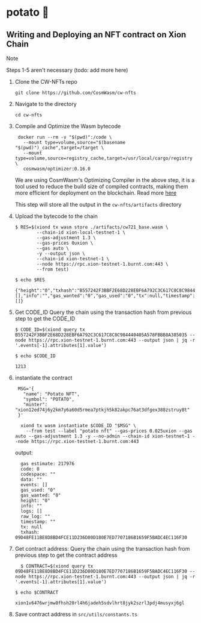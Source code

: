 # potato 🥔

## Writing and Deploying an NFT contract on Xion Chain

> [!NOTE]
> Steps 1-5 aren't necessary (todo: add more here)

1. Clone the CW-NFTs repo
   ```
   git clone https://github.com/CosmWasm/cw-nfts
   ```
2. Navigate to the directory
   ```
   cd cw-nfts
   ```
3. Compile and Optimize the Wasm bytecode
   ```
    docker run --rm -v "$(pwd)":/code \
      --mount type=volume,source="$(basename "$(pwd)")_cache",target=/target \
      --mount type=volume,source=registry_cache,target=/usr/local/cargo/registry \
      cosmwasm/optimizer:0.16.0
   ```
   We are using CosmWasm's Optimizing Compiler in the above step, it is a tool used to reduce the build size of compiled contracts, making them more efficient for deployment on the blockchain. Read more [here](https://github.com/CosmWasm/optimizer)

   This step will store all the output in the `cw-nfts/artifacts` directory

4. Upload the bytecode to the chain
    ```
    $ RES=$(xiond tx wasm store ./artifacts/cw721_base.wasm \
            --chain-id xion-local-testnet-1 \
            --gas-adjustment 1.3 \
            --gas-prices 0uxion \
            --gas auto \
            -y --output json \
            --chain-id xion-testnet-1 \
            --node https://rpc.xion-testnet-1.burnt.com:443 \
            --from test)
    ```
    ```
    $ echo $RES

    {"height":"0","txhash":"B557242F3BBF2E68D228EBF6A792C3C617C8C8C984440405A578FBBB8A385035","codespace":"","code":0,"data":"","raw_log":"","logs":[],"info":"","gas_wanted":"0","gas_used":"0","tx":null,"timestamp":"","events":[]}
    ```
5.  Get CODE_ID
    Query the chain using the transaction hash from previous step to get the CODE_ID

    ```
    $ CODE_ID=$(xiond query tx B557242F3BBF2E68D228EBF6A792C3C617C8C8C984440405A578FBBB8A385035 --node https://rpc.xion-testnet-1.burnt.com:443 --output json | jq -r '.events[-1].attributes[1].value')
    ```

    ```
    $ echo $CODE_ID

    1213
    ```
6.  instantiate the contract
     ```
      MSG='{
        "name": "Potato NFT",
        "symbol": "POTATO",
        "minter": "xion12ed74j6y2km7y6a60d5rmea7ptkjh5k82akpc76at3dfgex388zstruy8t"
      }'
    ```
    ```
      xiond tx wasm instantiate $CODE_ID "$MSG" \
        --from test --label "potato nft" --gas-prices 0.025uxion --gas auto --gas-adjustment 1.3 -y --no-admin --chain-id xion-testnet-1 --node https://rpc.xion-testnet-1.burnt.com:443
    ```

    output:
    ```
      gas estimate: 217976
      code: 0
      codespace: ""
      data: ""
      events: []
      gas_used: "0"
      gas_wanted: "0"
      height: "0"
      info: ""
      logs: []
      raw_log: ""
      timestamp: ""
      tx: null
      txhash: 09D48FE11BE8D8BD4FCE11D236D80D180E7ED7707186B1659F5BADC4EC116F30
    ```

7.  Get contract address: Query the chain using the transaction hash from previous step to get the contract address
    ```
      $ CONTRACT=$(xiond query tx 09D48FE11BE8D8BD4FCE11D236D80D180E7ED7707186B1659F5BADC4EC116F30 --node https://rpc.xion-testnet-1.burnt.com:443 --output json | jq -r '.events[-1].attributes[1].value')
    ```
    ```
    $ echo $CONTRACT

    xion1v6476wrjmw8fhsh20rl4h6jadeh5sdvlhrt8jyk2szrl3pdj4musyxj6gl
    ```
8.  Save contract address in `src/utils/constants.ts`
